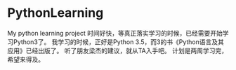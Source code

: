 # PythonLearning
My python learning project
时间好快，等真正落实学习的时候，已经需要开始学习Python3了。
我学习的时候，正好是Python 3.5，而3的书《Python语言及其应用》已经出版了。
听了朋友梁杰的建议，就从TA入手吧。
计划是两周学习完，希望来得及。
